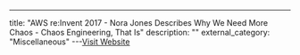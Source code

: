 ---
title: "AWS re:Invent 2017 - Nora Jones Describes Why We Need More Chaos - Chaos Engineering, That Is"
description: ""
external_category: "Miscellaneous"
---[Visit Website](https://www.youtube.com/watch?v=rgfww8tLM0A)

